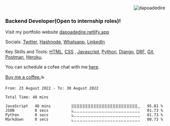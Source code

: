 <p align="right"> <img src="https://komarev.com/ghpvc/?username=dapoadedire&label=Profile%20views&color=0e75b6&style=flat" alt="dapoadedire" /> </p>


### Backend Developer(Open to internship roles)!

Visit my portfolio website [dapoadedire.netlify.app](https://dapoadedire.netlify.app) 

Socials: [Twitter](twitter.com/dapo_adedire), [Hashnode](dapoadedire.hashnode.dev), [Whatsapp](wa.me/2349038388723), [LinkedIn](https://www.linkedin.com/in/dapoadedire/)

Key Skills and Tools: [HTML](), [CSS]() , [Javascript](), [Python](), [Django](), [DRF](), [Git](), [Postman](), [Heroku]().

You can schedule a cofee chat with me [here](https://calendly.com/dapoadedire/cofee-chat).

[Buy me a coffee.](https://paystack.com/pay/buy-dapoadedire-a-coffee)☕


<!--START_SECTION:waka-->

```text
From: 23 August 2022 - To: 30 August 2022

Total Time: 48 mins

JavaScript   46 mins         ⣿⣿⣿⣿⣿⣿⣿⣿⣿⣿⣿⣿⣿⣿⣿⣿⣿⣿⣿⣿⣿⣿⣿⣿⣀   95.81 %
JSON         0 secs          ⣦⣀⣀⣀⣀⣀⣀⣀⣀⣀⣀⣀⣀⣀⣀⣀⣀⣀⣀⣀⣀⣀⣀⣀⣀   01.73 %
Python       0 secs          ⣦⣀⣀⣀⣀⣀⣀⣀⣀⣀⣀⣀⣀⣀⣀⣀⣀⣀⣀⣀⣀⣀⣀⣀⣀   01.73 %
Markdown     0 secs          ⣄⣀⣀⣀⣀⣀⣀⣀⣀⣀⣀⣀⣀⣀⣀⣀⣀⣀⣀⣀⣀⣀⣀⣀⣀   00.73 %
```

<!--END_SECTION:waka-->


